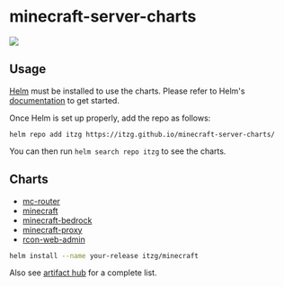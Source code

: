 # minecraft-server-charts

[![](https://github.com/itzg/minecraft-server-charts/workflows/Release%20Charts/badge.svg?branch=master)](https://github.com/itzg/minecraft-server-charts/actions)

## Usage

[Helm](https://helm.sh) must be installed to use the charts.
Please refer to Helm's [documentation](https://helm.sh/docs/) to get started.

Once Helm is set up properly, add the repo as follows:

```console
helm repo add itzg https://itzg.github.io/minecraft-server-charts/
```

You can then run `helm search repo itzg` to see the charts.

## Charts

* [mc-router](https://github.com/itzg/minecraft-server-charts/tree/master/charts/mc-router)
* [minecraft](https://github.com/itzg/minecraft-server-charts/tree/master/charts/minecraft)
* [minecraft-bedrock](https://github.com/itzg/minecraft-server-charts/tree/master/charts/minecraft-bedrock)
* [minecraft-proxy](https://github.com/itzg/minecraft-server-charts/tree/master/charts/minecraft-proxy)
* [rcon-web-admin](https://github.com/itzg/minecraft-server-charts/tree/master/charts/rcon-web-admin)

```bash
helm install --name your-release itzg/minecraft
```

Also see [artifact hub](https://artifacthub.io/packages/search?repo=minecraft-server-charts) for a complete list.
